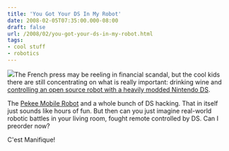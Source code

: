 ```yaml
---
title: 'You Got Your DS In My Robot'
date: 2008-02-05T07:35:00.000-08:00
draft: false
url: /2008/02/you-got-your-ds-in-my-robot.html
tags: 
- cool stuff
- robotics
---
```


[![](http://www.wanyrobotics.com/img/p_robots_silver.jpg)](http://www.wanyrobotics.com/img/p_robots_silver.jpg)The French press may be reeling in financial scandal, but the cool kids there are still concentrating on what is really important: drinking wine and [controlling an open source robot with a heavily modded Nintendo DS](http://gizmodo.com/352595/robot-mod-uses-nintendo-ds-touchscreen-microphone-for-controls).  
  
The [Pekee Mobile Robot](http://www.wanyrobotics.com/robots.html) and a whole bunch of DS hacking. That in itself just sounds like hours of fun. But then can you just imagine real-world robotic battles in your living room, fought remote controlled by DS. Can I preorder now?  
  
C'est Manifique!
